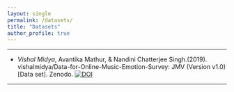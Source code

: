 ```yaml
---
layout: single
permalink: /datasets/
title: "Datasets"
author_profile: true
---
```


--- 

* <span style="text-align: justify"> _Vishal Midya_, Avantika Mathur, & Nandini Chatterjee Singh.(2019). vishalmidya/Data-for-Online-Music-Emotion-Survey: JMV (Version v1.0) [Data set]. Zenodo. <a href="https://zenodo.org/badge/latestdoi/205243713"><img src="https://zenodo.org/badge/205243713.svg" alt="DOI"></a> </span>

---


